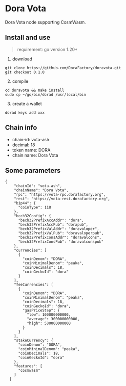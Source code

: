 # Dora Vota
Dora Vota node supporting CosmWasm.

## Install and use
> requirement: go version 1.20+

1. download
```shell
git clone https://github.com/DoraFactory/doravota.git
git checkout 0.1.0
```

2. compile
```
cd doravota && make install
sudo cp ~/go/bin/dorad /usr/local/bin
```

3. create a wallet
```
dorad keys add xxx
```

## Chain info
- chain-id: vota-ash
- decimal: 18
- token name: DORA
- chain name: Dora Vota

## Some parameters
```
{
    "chainId": "vota-ash",
    "chainName": "Dora Vota",
    "rpc": "https://vota-rpc.dorafactory.org",
    "rest": "https://vota-rest.dorafactory.org",
    "bip44": {
      "coinType": 118
    },
    "bech32Config": {
      "bech32PrefixAccAddr": "dora",
      "bech32PrefixAccPub": "dorapub",
      "bech32PrefixValAddr": "doravaloper",
      "bech32PrefixValPub": "doravaloperpub",
      "bech32PrefixConsAddr": "doravalcons",
      "bech32PrefixConsPub": "doravalconspub"
    },
    "currencies": [
      {
        "coinDenom": "DORA",
        "coinMinimalDenom": "peaka",
        "coinDecimals": 18,
        "coinGeckoId": "dora"
      }
    ],
    "feeCurrencies": [
      {
        "coinDenom": "DORA",
        "coinMinimalDenom": "peaka",
        "coinDecimals": 18,
        "coinGeckoId": "dora",
        "gasPriceStep": {
          "low": 100000000000,
          "average": 300000000000,
          "high": 500000000000
        }
      }
    ],
    "stakeCurrency": {
      "coinDenom": "DORA",
      "coinMinimalDenom": "peaka",
      "coinDecimals": 18,
      "coinGeckoId": "dora"
    },
    "features": [
      "cosmwasm"
    ]
  }
```
